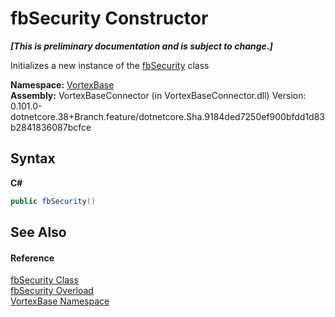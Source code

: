 # fbSecurity Constructor 
 _**\[This is preliminary documentation and is subject to change.\]**_

Initializes a new instance of the <a href="T_VortexBase_fbSecurity.md">fbSecurity</a> class

**Namespace:**&nbsp;<a href="N_VortexBase.md">VortexBase</a><br />**Assembly:**&nbsp;VortexBaseConnector (in VortexBaseConnector.dll) Version: 0.101.0-dotnetcore.38+Branch.feature/dotnetcore.Sha.9184ded7250ef900bfdd1d83b2841836087bcfce

## Syntax

**C#**<br />
``` C#
public fbSecurity()
```


## See Also


#### Reference
<a href="T_VortexBase_fbSecurity.md">fbSecurity Class</a><br /><a href="Overload_VortexBase_fbSecurity__ctor.md">fbSecurity Overload</a><br /><a href="N_VortexBase.md">VortexBase Namespace</a><br />